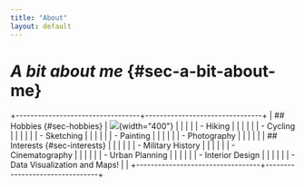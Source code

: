 ```yaml
---
title: "About"
layout: default
---
```


# *A bit about me* {#sec-a-bit-about-me}

+----------------------------------+--------------------------------+
| ## Hobbies {#sec-hobbies}        | ![](DSC03572.JPG){width="400"} |
|                                  |                                |
| -   Hiking                       |                                |
|                                  |                                |
| -   Cycling                      |                                |
|                                  |                                |
| -   Sketching                    |                                |
|                                  |                                |
| -   Painting                     |                                |
|                                  |                                |
| -   Photography                  |                                |
|                                  |                                |
| ## Interests {#sec-interests}    |                                |
|                                  |                                |
| -   Military History             |                                |
|                                  |                                |
| -   Cinematography               |                                |
|                                  |                                |
| -   Urban Planning               |                                |
|                                  |                                |
| -   Interior Design              |                                |
|                                  |                                |
| -   Data Visualization and Maps! |                                |
+----------------------------------+--------------------------------+

